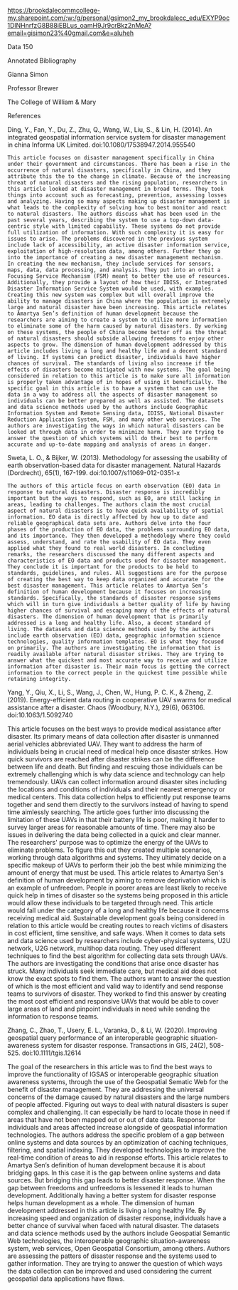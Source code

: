 https://brookdalecommcollege-my.sharepoint.com/:w:/g/personal/gsimon2_my_brookdalecc_edu/EXYP9oc1DlNHnrfzG8B88iEBLus_oamH9Jr9crBkz2nMeA?email=gisimon23%40gmail.com&e=aIuheh
 


Data 150  

Annotated Bibliography 

Gianna Simon 

Professor Brewer 

The College of William & Mary 


 

References 

Ding, Y., Fan, Y., Du, Z., Zhu, Q., Wang, W., Liu, S., & Lin, H. (2014). An integrated geospatial information service system for disaster management in china Informa UK Limited. doi:10.1080/17538947.2014.955540 

 	This article focuses on disaster management specifically in China under their government and circumstances. There has been a rise in the occurrence of natural disasters, specifically in China, and they attribute this the to the change in climate. Because of the increasing threat of natural disasters and the rising population, researchers in this article looked at disaster management in broad terms. They took things into account such as forecasting, prevention, assessing losses and analyzing. Having so many aspects making up disaster management is what leads to the complexity of solving how to best monitor and react to natural disasters. The authors discuss what has been used in the past several years, describing the system to use a top-down data-centric style with limited capability. These systems do not provide full utilization of information. With such complexity it is easy for issues to arise. The problems discovered in the previous system include lack of accessibility, an active disaster information service, exploitation of high-resolution data, among others. Further they go into the importance of creating a new disaster management mechanism. In creating the new mechanism, they include services for sensors, maps, data, data processing, and analysis. They put into an orbit a Focusing Service Mechanism (FSM) meant to better the use of resources. Additionally, they provide a layout of how their IDISS, or Integrated Disaster Information Service System would be used, with examples. Creating this new system was complex but will overall improve the ability to manage disasters in China where the population is extremely large and natural disaster have been increasing. This article relates to Amartya Sen’s definition of human development because the researchers are aiming to create a system to utilize more information to eliminate some of the harm caused by natural disasters. By working on these systems, the people of China become better off as the threat of natural disasters should subside allowing freedoms to enjoy other aspects to grow. The dimension of human development addressed by this article includes living a long and healthy life and a decent standard of living. If systems can predict disaster, individuals have higher chances of survival. The standards of living also increase if the effects of disasters become mitigated with new systems. The goal being considered in relation to this article is to make sure all information is properly taken advantage of in hopes of using it beneficially. The specific goal in this article is to have a system that can use the data in a way to address all the aspects of disaster management so individuals can be better prepared as well as assisted. The datasets and data science methods used by the authors include Geographic Information System and Remote Sensing data, IDISS, National Disaster Reduction Application System, FSM, and many other web services. The authors are investigating the ways in which natural disasters can be looked at through data in order to minimize harm. They are trying to answer the question of which systems will do their best to perform accurate and up-to-date mapping and analysis of areas in danger.  

Sweta, L. O., & Bijker, W. (2013). Methodology for assessing the usability of earth observation-based data for disaster management. Natural Hazards (Dordrecht), 65(1), 167-199. doi:10.1007/s11069-012-0351-x 

 	The authors of this article focus on earth observation (EO) data in response to natural disasters. Disaster response is incredibly important but the ways to respond, such as EO, are still lacking in areas, leading to challenges. The authors claim the most crucial aspect of natural disasters is to have quick availability of spatial information. EO data is directly affected by how up to date and reliable geographical data sets are. Authors delve into the four phases of the production of EO data, the problems surrounding EO data, and its importance. They then developed a methodology where they could assess, understand, and rate the usability of EO data. They even applied what they found to real world disasters. In concluding remarks, the researchers discussed the many different aspects and characteristics of EO data and products used for disaster management. They conclude it is important for the products to be held to standards, guidelines, and rules. All suggestions are for the purpose of creating the best way to keep data organized and accurate for the best disaster management. This article relates to Amartya Sen’s definition of human development because it focuses on increasing standards. Specifically, the standards of disaster response systems which will in turn give individuals a better quality of life by having higher chances of survival and escaping many of the effects of natural disasters. The dimension of human development that is primarily addressed is a long and healthy life. Also, a decent standard of living. The datasets and data science methods used by the authors include earth observation (EO) data, geographic information science technologies, quality information templates. EO is what they focused on primarily. The authors are investigating the information that is readily available after natural disaster strikes. They are trying to answer what the quickest and most accurate way to receive and utilize information after disaster is. Their main focus is getting the correct information to the correct people in the quickest time possible while retaining integrity.  

Yang, Y., Qiu, X., Li, S., Wang, J., Chen, W., Hung, P. C. K., & Zheng, Z. (2019). Energy-efficient data routing in cooperative UAV swarms for medical assistance after a disaster. Chaos (Woodbury, N.Y.), 29(6), 063106. doi:10.1063/1.5092740 

This article focuses on the best ways to provide medical assistance after disaster. Its primary means of data collection after disaster is unmanned aerial vehicles abbreviated UAV. They want to address the harm of individuals being in crucial need of medical help once disaster strikes. How quick survivors are reached after disaster strikes can be the difference between life and death. But finding and rescuing those individuals can be extremely challenging which is why data science and technology can help tremendously. UAVs can collect information around disaster sites including the locations and conditions of individuals and their nearest emergency or medical centers. This data collection helps to efficiently put response teams together and send them directly to the survivors instead of having to spend time aimlessly searching. The article goes further into discussing the limitation of these UAVs in that their battery life is poor, making it harder to survey larger areas for reasonable amounts of time. There may also be issues in delivering the data being collected in a quick and clear manner. The researchers' purpose was to optimize the energy of the UAVs to eliminate problems. To figure this out they created multiple scenarios, working through data algorithms and systems. They ultimately decide on a specific makeup of UAVs to perform their job the best while minimizing the amount of energy that must be used. This article relates to Amartya Sen's definition of human development by aiming to remove deprivation which is an example of unfreedom. People in poorer areas are least likely to receive quick help in times of disaster so the systems being proposed in this article would allow these individuals to be targeted through need. This article would fall under the category of a long and healthy life because it concerns receiving medical aid. Sustainable development goals being considered in relation to this article would be creating routes to reach victims of disasters in cost efficient, time sensitive, and safe ways. When it comes to data sets and data science used by researchers include cyber-physical systems, U2U network, U2G network, multihop data routing. They used different techniques to find the best algorithm for collecting data sets through UAVs. The authors are investigating the conditions that arise once disaster has struck. Many individuals seek immediate care, but medical aid does not know the exact spots to find them. The authors want to answer the question of which is the most efficient and valid way to identify and send response teams to survivors of disaster. They worked to find this answer by creating the most cost efficient and responsive UAVs that would be able to cover large areas of land and pinpoint individuals in need while sending the information to response teams.  

Zhang, C., Zhao, T., Usery, E. L., Varanka, D., & Li, W. (2020). Improving geospatial query performance of an interoperable geographic situation‐awareness system for disaster response. Transactions in GIS, 24(2), 508-525. doi:10.1111/tgis.12614 

The goal of the researchers in this article was to find the best ways to improve the functionality of IGSAS or interoperable geographic situation awareness systems, through the use of the Geospatial Sematic Web for the benefit of disaster management. They are addressing the universal concerns of the damage caused by natural disasters and the large numbers of people affected. Figuring out ways to deal with natural disasters is super complex and challenging. It can especially be hard to locate those in need if areas that have not been mapped out or out of date data. Response for individuals and areas affected increase alongside of geospatial information technologies. The authors address the specific problem of a gap between online systems and data sources by an optimization of caching techniques, filtering, and spatial indexing. They developed technologies to improve the real-time condition of areas to aid in response efforts. This article relates to Amartya Sen’s definition of human development because it is about bridging gaps. In this case it is the gap between online systems and data sources. But bridging this gap leads to better disaster response. When the gap between freedoms and unfreedoms is lessened it leads to human development. Additionally having a better system for disaster response helps human development as a whole. The dimension of human development addressed in this article is living a long healthy life. By increasing speed and organization of disaster response, individuals have a better chance of survival when faced with natural disaster. The datasets and data science methods used by the authors include Geospatial Semantic Web technologies, the interoperable geographic situation-awareness system, web services, Open Geospatial Consortium, among others. Authors are assessing the patters of disaster response and the systems used to gather information. They are trying to answer the question of which ways the data collection can be improved and used considering the current geospatial data applications have flaws.  
